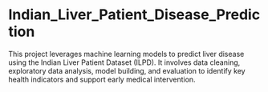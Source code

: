 # Indian_Liver_Patient_Disease_Prediction
This project leverages machine learning models to predict liver disease using the Indian Liver Patient Dataset (ILPD). It involves data cleaning, exploratory data analysis, model building, and evaluation to identify key health indicators and support early medical intervention.
